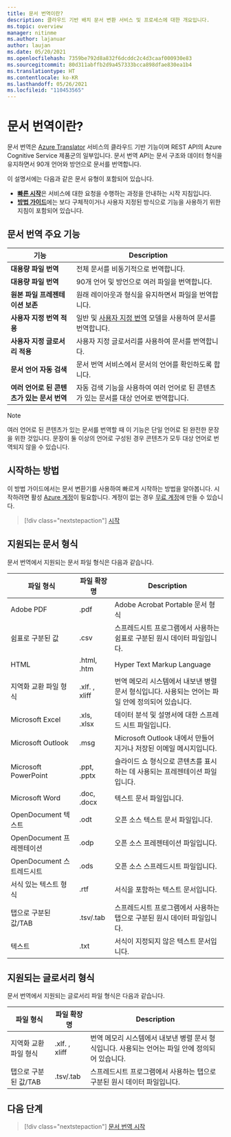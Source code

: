 ```yaml
---
title: 문서 번역이란?
description: 클라우드 기반 배치 문서 변환 서비스 및 프로세스에 대한 개요입니다.
ms.topic: overview
manager: nitinme
ms.author: lajanuar
author: laujan
ms.date: 05/20/2021
ms.openlocfilehash: 7359be792d8a832f6dcddc2c4d3caaf000930e83
ms.sourcegitcommit: 80d311abffb2d9a457333bcca898dfae830ea1b4
ms.translationtype: HT
ms.contentlocale: ko-KR
ms.lasthandoff: 05/26/2021
ms.locfileid: "110453565"
---
```

# <a name="what-is-document-translation"></a>문서 번역이란?

문서 번역은 [Azure Translator](../translator-info-overview.md) 서비스의 클라우드 기반 기능이며 REST API의 Azure Cognitive Service 제품군의 일부입니다. 문서 번역 API는 문서 구조와 데이터 형식을 유지하면서 90개 언어와 방언으로 문서를 번역합니다.

이 설명서에는 다음과 같은 문서 유형이 포함되어 있습니다.  

* [**빠른 시작**](get-started-with-document-translation.md)은 서비스에 대한 요청을 수행하는 과정을 안내하는 시작 지침입니다.
* [**방법 가이드**](create-sas-tokens.md)에는 보다 구체적이거나 사용자 지정된 방식으로 기능을 사용하기 위한 지침이 포함되어 있습니다.  

## <a name="document-translation-key-features"></a>문서 번역 주요 기능

| 기능 | Description |
| ---------| -------------|
| **대용량 파일 번역**| 전체 문서를 비동기적으로 번역합니다.|
|**대용량 파일 번역**|90개 언어 및 방언으로 여러 파일을 번역합니다.|
|**원본 파일 프레젠테이션 보존**| 원래 레이아웃과 형식을 유지하면서 파일을 번역합니다.|
|**사용자 지정 번역 적용**| 일반 및 [사용자 지정 번역](../customization.md#custom-translator) 모델을 사용하여 문서를 번역합니다.|
|**사용자 지정 글로서리 적용**|사용자 지정 글로서리를 사용하여 문서를 번역합니다.|
|**문서 언어 자동 검색**|문서 번역 서비스에서 문서의 언어를 확인하도록 합니다.|
|**여러 언어로 된 콘텐츠가 있는 문서 번역**|자동 검색 기능을 사용하여 여러 언어로 된 콘텐츠가 있는 문서를 대상 언어로 번역합니다.|

> [!NOTE]
> 여러 언어로 된 콘텐츠가 있는 문서를 번역할 때 이 기능은 단일 언어로 된 완전한 문장을 위한 것입니다. 문장이 둘 이상의 언어로 구성된 경우 콘텐츠가 모두 대상 언어로 번역되지 않을 수 있습니다.
> 
## <a name="how-to-get-started"></a>시작하는 방법

이 방법 가이드에서는 문서 변환기를 사용하여 빠르게 시작하는 방법을 알아봅니다. 시작하려면 활성 [Azure 계정](https://azure.microsoft.com/free/cognitive-services/)이 필요합니다.  계정이 없는 경우 [무료 계정](https://azure.microsoft.com/free)에 만들 수 있습니다.

> [!div class="nextstepaction"]
> [시작](get-started-with-document-translation.md)

## <a name="supported-document-formats"></a>지원되는 문서 형식

문서 번역에서 지원되는 문서 파일 형식은 다음과 같습니다.

| 파일 형식| 파일 확장명|Description|
|---|---|--|
|Adobe PDF|.pdf|Adobe Acrobat Portable 문서 형식|
|쉼표로 구분된 값 |.csv| 스프레드시트 프로그램에서 사용하는 쉼표로 구분된 원시 데이터 파일입니다.|
|HTML|.html, .htm|Hyper Text Markup Language|
|지역화 교환 파일 형식|.xlf. , xliff| 번역 메모리 시스템에서 내보낸 병렬 문서 형식입니다. 사용되는 언어는 파일 안에 정의되어 있습니다.|
|Microsoft Excel|.xls, .xlsx|데이터 분석 및 설명서에 대한 스프레드 시트 파일입니다.|
|Microsoft Outlook|.msg|Microsoft Outlook 내에서 만들어지거나 저장된 이메일 메시지입니다.|
|Microsoft PowerPoint|.ppt, .pptx| 슬라이드 쇼 형식으로 콘텐츠를 표시하는 데 사용되는 프레젠테이션 파일입니다.|
|Microsoft Word|.doc, .docx| 텍스트 문서 파일입니다.|
|OpenDocument 텍스트|.odt|오픈 소스 텍스트 문서 파일입니다.|
|OpenDocument 프레젠테이션|.odp|오픈 소스 프레젠테이션 파일입니다.|
|OpenDocument 스트레드시트|.ods|오픈 소스 스프레드시트 파일입니다.|
|서식 있는 텍스트 형식|.rtf|서식을 포함하는 텍스트 문서입니다.|
|탭으로 구분된 값/TAB|.tsv/.tab| 스프레드시트 프로그램에서 사용하는 탭으로 구분된 원시 데이터 파일입니다.|
|텍스트|.txt| 서식이 지정되지 않은 텍스트 문서입니다.|

## <a name="supported-glossary-formats"></a>지원되는 글로서리 형식

문서 번역에서 지원되는 글로서리 파일 형식은 다음과 같습니다.

| 파일 형식| 파일 확장명|Description|
|---|---|--|
|지역화 교환 파일 형식|.xlf. , xliff| 번역 메모리 시스템에서 내보낸 병렬 문서 형식입니다. 사용되는 언어는 파일 안에 정의되어 있습니다.|
|탭으로 구분된 값/TAB|.tsv/.tab| 스프레드시트 프로그램에서 사용하는 탭으로 구분된 원시 데이터 파일입니다.|

## <a name="next-steps"></a>다음 단계

> [!div class="nextstepaction"]
> [문서 번역 시작](get-started-with-document-translation.md)
